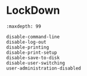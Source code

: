 # LockDown

```{toctree}
:maxdepth: 99

disable-command-line
disable-log-out
disable-printing
disable-print-setup
disable-save-to-disk
disable-user-switching
user-administration-disabled
```
